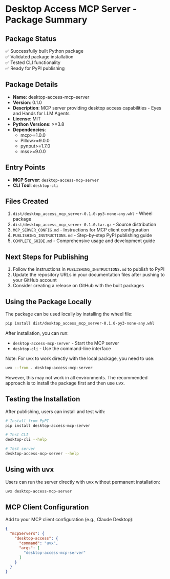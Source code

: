 # Desktop Access MCP Server - Package Summary

## Package Status
✅ Successfully built Python package  
✅ Validated package installation  
✅ Tested CLI functionality  
✅ Ready for PyPI publishing  

## Package Details
- **Name**: desktop-access-mcp-server
- **Version**: 0.1.0
- **Description**: MCP server providing desktop access capabilities - Eyes and Hands for LLM Agents
- **License**: MIT
- **Python Versions**: >=3.8
- **Dependencies**: 
  - mcp>=1.0.0
  - Pillow>=9.0.0
  - pynput>=1.7.0
  - mss>=9.0.0

## Entry Points
- **MCP Server**: `desktop-access-mcp-server`
- **CLI Tool**: `desktop-cli`

## Files Created
1. `dist/desktop_access_mcp_server-0.1.0-py3-none-any.whl` - Wheel package
2. `dist/desktop_access_mcp_server-0.1.0.tar.gz` - Source distribution
3. `MCP_SERVER_CONFIG.md` - Instructions for MCP client configuration
4. `PUBLISHING_INSTRUCTIONS.md` - Step-by-step PyPI publishing guide
5. `COMPLETE_GUIDE.md` - Comprehensive usage and development guide

## Next Steps for Publishing

1. Follow the instructions in `PUBLISHING_INSTRUCTIONS.md` to publish to PyPI
2. Update the repository URLs in your documentation files after pushing to your GitHub account
3. Consider creating a release on GitHub with the built packages

## Using the Package Locally

The package can be used locally by installing the wheel file:

```bash
pip install dist/desktop_access_mcp_server-0.1.0-py3-none-any.whl
```

After installation, you can run:
- `desktop-access-mcp-server` - Start the MCP server
- `desktop-cli` - Use the command-line interface

Note: For uvx to work directly with the local package, you need to use:
```bash
uvx --from . desktop-access-mcp-server
```

However, this may not work in all environments. The recommended approach is to install the package first and then use uvx.

## Testing the Installation

After publishing, users can install and test with:

```bash
# Install from PyPI
pip install desktop-access-mcp-server

# Test CLI
desktop-cli --help

# Test server
desktop-access-mcp-server --help
```

## Using with uvx

Users can run the server directly with uvx without permanent installation:

```bash
uvx desktop-access-mcp-server
```

## MCP Client Configuration

Add to your MCP client configuration (e.g., Claude Desktop):

```json
{
  "mcpServers": {
    "desktop-access": {
      "command": "uvx",
      "args": [
        "desktop-access-mcp-server"
      ]
    }
  }
}
```